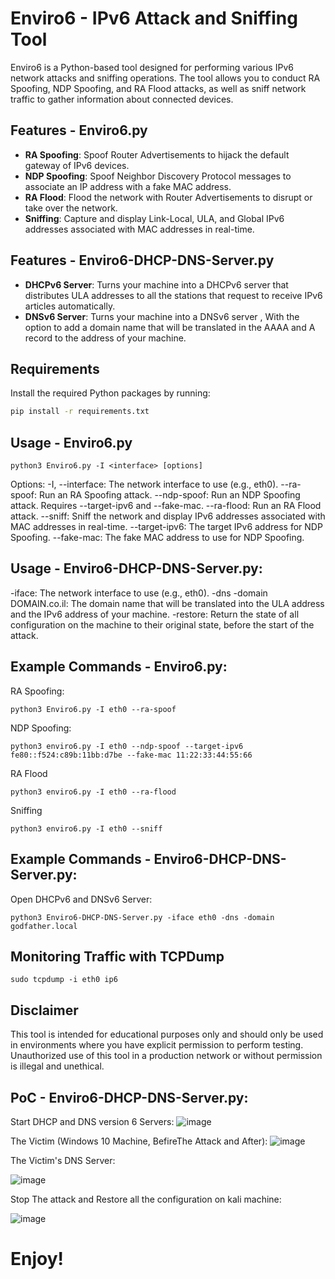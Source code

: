 # Enviro6 - IPv6 Attack and Sniffing Tool

Enviro6 is a Python-based tool designed for performing various IPv6 network attacks and sniffing operations. The tool allows you to conduct RA Spoofing, NDP Spoofing, and RA Flood attacks, as well as sniff network traffic to gather information about connected devices. 

## Features - Enviro6.py

- **RA Spoofing**: Spoof Router Advertisements to hijack the default gateway of IPv6 devices.
- **NDP Spoofing**: Spoof Neighbor Discovery Protocol messages to associate an IP address with a fake MAC address.
- **RA Flood**: Flood the network with Router Advertisements to disrupt or take over the network.
- **Sniffing**: Capture and display Link-Local, ULA, and Global IPv6 addresses associated with MAC addresses in real-time.


## Features - Enviro6-DHCP-DNS-Server.py
- **DHCPv6 Server**: Turns your machine into a DHCPv6 server that distributes ULA addresses to all the stations that request to receive IPv6 articles automatically.
- **DNSv6 Server**: Turns your machine into a DNSv6 server , With the option to add a domain name that will be translated in the AAAA and A record to the address of your machine.

## Requirements

Install the required Python packages by running:

```bash
pip install -r requirements.txt
```

## Usage - Enviro6.py
```
python3 Enviro6.py -I <interface> [options]

```
Options:
-I, --interface: The network interface to use (e.g., eth0).
--ra-spoof: Run an RA Spoofing attack.
--ndp-spoof: Run an NDP Spoofing attack. Requires --target-ipv6 and --fake-mac.
--ra-flood: Run an RA Flood attack.
--sniff: Sniff the network and display IPv6 addresses associated with MAC addresses in real-time.
--target-ipv6: The target IPv6 address for NDP Spoofing.
--fake-mac: The fake MAC address to use for NDP Spoofing.

## Usage - Enviro6-DHCP-DNS-Server.py:
-iface: The network interface to use (e.g., eth0).
-dns -domain DOMAIN.co.il: The domain name that will be translated into the ULA address and the IPv6 address of your machine.
-restore: Return the state of all configuration on the machine to their original state, before the start of the attack.


## Example Commands - Enviro6.py:

RA Spoofing:
```
python3 Enviro6.py -I eth0 --ra-spoof

```
NDP Spoofing:
```
python3 enviro6.py -I eth0 --ndp-spoof --target-ipv6 fe80::f524:c89b:11bb:d7be --fake-mac 11:22:33:44:55:66

```
RA Flood
```
python3 enviro6.py -I eth0 --ra-flood
```
Sniffing
```
python3 enviro6.py -I eth0 --sniff
```

## Example Commands - Enviro6-DHCP-DNS-Server.py:

Open DHCPv6 and DNSv6 Server:
```
python3 Enviro6-DHCP-DNS-Server.py -iface eth0 -dns -domain godfather.local
```


## Monitoring Traffic with TCPDump
```
sudo tcpdump -i eth0 ip6
```

## Disclaimer
This tool is intended for educational purposes only and should only be used in environments where you have explicit permission to perform testing. Unauthorized use of this tool in a production network or without permission is illegal and unethical.

## PoC - Enviro6-DHCP-DNS-Server.py:
Start DHCP and DNS version 6 Servers:
![image](https://github.com/user-attachments/assets/24cdbed0-340d-44a2-ae23-e22fe707cb31)


The Victim (Windows 10 Machine, BefireThe Attack and After):
![image](https://github.com/user-attachments/assets/ed9288f4-05ac-438b-9c6d-8d597aebbda5)


The Victim's DNS Server:

![image](https://github.com/user-attachments/assets/38f5e133-d930-488d-bde9-7504c7563d32)


Stop The attack and Restore all the configuration on kali machine:

![image](https://github.com/user-attachments/assets/9b4a1f50-26b3-4183-989b-3d3ad3b78837)


# Enjoy!

